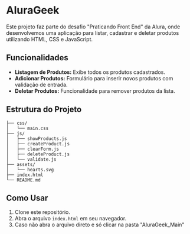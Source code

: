# AluraGeek

Este projeto faz parte do desafio "Praticando Front End" da Alura, onde desenvolvemos uma aplicação para listar, cadastrar e deletar produtos utilizando HTML, CSS e JavaScript.


## Funcionalidades

- **Listagem de Produtos:** Exibe todos os produtos cadastrados.
- **Adicionar Produtos:** Formulário para inserir novos produtos com validação de entrada.
- **Deletar Produtos:** Funcionalidade para remover produtos da lista.

## Estrutura do Projeto

```
├── css/
│   └── main.css
├── js/
│   ├── showProducts.js
│   ├── createProduct.js
│   ├── clearForm.js
│   ├── deleteProduct.js
│   └── validate.js
├── assets/
│   └── hearts.svg
├── index.html
└── README.md
```

## Como Usar

1. Clone este repositório.
2. Abra o arquivo `index.html` em seu navegador.
3. Caso não abra o arquivo direto e só clicar na pasta "AluraGeek_Main"

